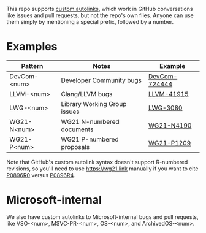 This repo supports [custom autolinks](https://help.github.com/en/articles/autolinked-references-and-urls), which work in GitHub conversations like issues and pull requests, but not the repo's own files. Anyone can use them simply by mentioning a special prefix, followed by a number.

# Examples

|            Pattern | Notes | Example |
|--------------------|-------|---------|
| DevCom-&lt;num&gt; | Developer Community bugs     | [DevCom-724444](https://developercommunity.visualstudio.com/content/problem/724444/meow.html) |
| LLVM-&lt;num&gt;   | Clang/LLVM bugs              | [LLVM-41915](https://bugs.llvm.org/show_bug.cgi?id=41915) |
| LWG-&lt;num&gt;    | Library Working Group issues | [LWG-3080](https://cplusplus.github.io/LWG/issue3080) |
| WG21-N&lt;num&gt;  | WG21 N-numbered documents    | [WG21-N4190](https://wg21.link/N4190) |
| WG21-P&lt;num&gt;  | WG21 P-numbered proposals    | [WG21-P1209](https://wg21.link/P1209) |

Note that GitHub's custom autolink syntax doesn't support R-numbered revisions, so you'll need to use https://wg21.link manually if you want to cite [P0896R0](https://wg21.link/P0896R0) versus [P0896R4](https://wg21.link/P0896R4).

# Microsoft-internal

We also have custom autolinks to Microsoft-internal bugs and pull requests, like VSO-&lt;num&gt;, MSVC-PR-&lt;num&gt;, OS-&lt;num&gt;, and ArchivedOS-&lt;num&gt;.
